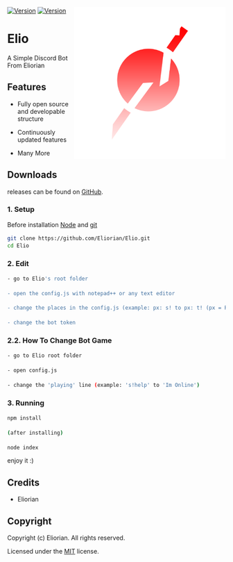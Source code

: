 [![Version](https://img.shields.io/badge/Version-1.1.0-red)](https://github.com/Eliorian/Elio/releases/tag/1.1.0)
[![Version](https://img.shields.io/badge/Discord-Online-blue)](https://discord.com/oauth2/authorize?client_id=900300224017346560&permissions=8&scope=bot)
<img align="right" alt="Eliorian" width="350" src="./data/logo/logo.png">

# Elio

A Simple Discord Bot From Eliorian

## Features
- Fully open source and developable structure

- Continuously updated features

- Many More

## Downloads
releases can be found on [GitHub](https://github.com/Eliorian/Elio/releases).

### 1. Setup
Before installation [Node](https://nodejs.org/en/download) and [git](https://git-scm.com/downloads)

```sh
git clone https://github.com/Eliorian/Elio.git
cd Elio
```

### 2. Edit

```sh
- go to Elio's root folder

- open the config.js with notepad++ or any text editor

- change the places in the config.js (example: px: s! to px: t! (px = Prefix))

- change the bot token
```

### 2.2. How To Change Bot Game

```sh
- go to Elio root folder

- open config.js

- change the 'playing' line (example: 's!help' to 'Im Online')
```

### 3. Running

```sh
npm install

(after installing)

node index
```

enjoy it :)

## Credits

 * Eliorian

## Copyright

Copyright (c) Eliorian. All rights reserved.

Licensed under the [MIT](LICENSE.txt) license.
